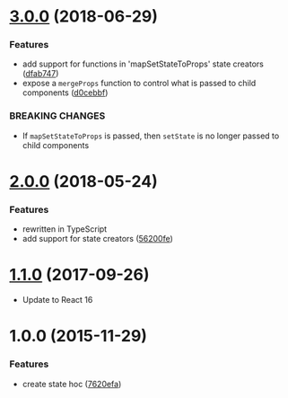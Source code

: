<a name="3.0.0"></a>
# [3.0.0](https://github.com/troch/react-state-hoc/compare/v2.0.0...v3.0.0) (2018-06-29)


### Features

* add support for functions in 'mapSetStateToProps' state creators ([dfab747](https://github.com/troch/react-state-hoc/commit/dfab747))
* expose a `mergeProps` function to control what is passed to child components ([d0cebbf](https://github.com/troch/react-state-hoc/commit/d0cebbf))


### BREAKING CHANGES

* If `mapSetStateToProps` is passed, then `setState` is no longer passed to child components



<a name="2.0.0"></a>
# [2.0.0](https://github.com/troch/react-state-hoc/compare/v1.2.0...v2.0.0) (2018-05-24)


### Features

* rewritten in TypeScript
* add support for state creators ([56200fe](https://github.com/troch/react-state-hoc/commit/56200fe))



<a name="1.1.0"></a>
# [1.1.0](https://github.com/troch/react-state-hoc/compare/v1.0.3...v1.1.0) (2017-09-26)

* Update to React 16


<a name="1.0.0"></a>
# 1.0.0 (2015-11-29)


### Features

* create state hoc ([7620efa](https://github.com/troch/react-state-hoc/commit/7620efa))



